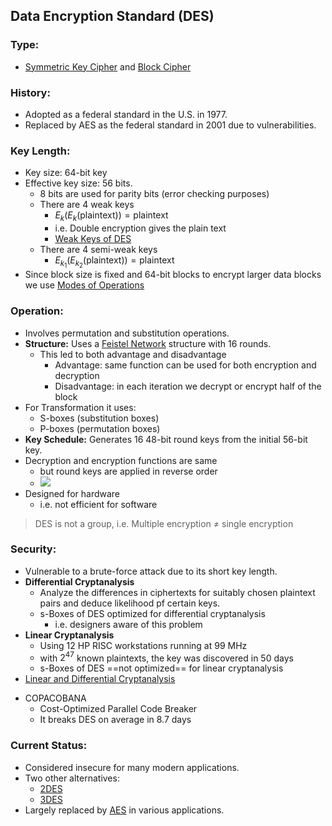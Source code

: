 ## Data Encryption Standard (DES)

### Type:
- [Symmetric Key Cipher](Symmetric%20Key%20Cipher.md) and [Block Cipher](Block%20Cipher.md)
### History: 
- Adopted as a federal standard in the U.S. in 1977.
- Replaced by AES as the federal standard in 2001 due to vulnerabilities.
### Key Length: 
- Key size: 64-bit key
- Effective key size: 56 bits.
	- 8 bits are used for parity bits (error checking purposes)
	- There are 4 weak keys
		- $E_{k}(E_{k}(\text{plaintext})) = \text{plaintext}$
		- i.e. Double encryption gives the plain text
		- [Weak Keys of DES](https://en.wikipedia.org/wiki/Weak_key#:~:text=DES%20weak%20keys%20produce%20sixteen,%2B%20'E'%20(0xFEFEFEFEFEFEFEFE))
	- There are 4 semi-weak keys
		- $E_{k_{1}}(E_{k_{2}}(\text{plaintext})) = \text{plaintext}$
- Since block size is fixed and 64-bit blocks to encrypt larger data blocks we use [Modes of Operations](Modes%20of%20Operations.md)
### Operation: 
- Involves permutation and substitution operations.
-  **Structure:** Uses a [Feistel Network](Feistel%20Network.md) structure with 16 rounds.
	- This led to both advantage and disadvantage
		- Advantage: same function can be used for both encryption and decryption
		- Disadvantage: in each iteration we decrypt or encrypt half of the block
- For Transformation it uses: 
	- S-boxes (substitution boxes)
	- P-boxes (permutation boxes)
- **Key Schedule:** Generates 16 48-bit round keys from the initial 56-bit key.
- Decryption and encryption functions are same
	- but round keys are applied in reverse order
	- ![](DESenc-dec.png)
- Designed for hardware
	- i.e. not efficient for software
> DES is not a group, i.e. Multiple encryption $\neq$ single encryption 
### Security: 
- Vulnerable to a brute-force attack due to its short key length.
- **Differential Cryptanalysis**
	- Analyze the differences in ciphertexts for suitably chosen plaintext pairs and deduce likelihood pf certain keys.
	- s-Boxes of DES optimized for differential cryptanalysis
		- i.e. designers aware of this problem
- **Linear Cryptanalysis**
	- Using 12 HP RISC workstations running at 99 MHz
	- with $2^{47}$ known plaintexts, the key was discovered in 50 days
	- s-Boxes of DES  ==not optimized== for linear cryptanalysis
- [Linear and Differential Cryptanalysis](https://www.geeksforgeeks.org/differential-and-linear-cryptanalysis/)
* COPACOBANA
	* Cost-Optimized Parallel Code Breaker
	* It breaks DES on average in 8.7 days
### Current Status:
- Considered insecure for many modern applications.
- Two other alternatives:
	- [2DES](2DES.md)
	- [3DES](3DES.md)
- Largely replaced by [AES](AES.md) in various applications.
